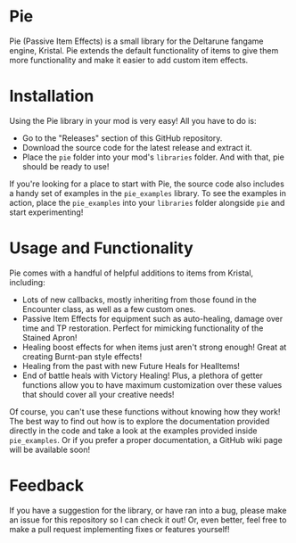 # Pie
 Pie (Passive Item Effects) is a small library for the Deltarune fangame engine, Kristal. Pie extends the default functionality of items to give them more functionality and make it easier to add custom item effects.
 
# Installation
 Using the Pie library in your mod is very easy! All you have to do is:
 - Go to the "Releases" section of this GitHub repository.
 - Download the source code for the latest release and extract it.
 - Place the `pie` folder into your mod's `libraries` folder.
 And with that, pie should be ready to use!
 
 If you're looking for a place to start with Pie, the source code also includes a handy set of examples in the `pie_examples` library. To see the examples in action, place the `pie_examples` into your `libraries` folder alongside `pie` and start experimenting!

# Usage and Functionality
 Pie comes with a handful of helpful additions to items from Kristal, including:
 - Lots of new callbacks, mostly inheriting from those found in the Encounter class, as well as a few custom ones.
 - Passive Item Effects for equipment such as auto-healing, damage over time and TP restoration. Perfect for mimicking functionality of the Stained Apron!
 - Healing boost effects for when items just aren't strong enough! Great at creating Burnt-pan style effects!
 - Healing from the past with new Future Heals for HealItems!
 - End of battle heals with Victory Healing!
 Plus, a plethora of getter functions allow you to have maximum customization over these values that should cover all your creative needs!
 
 Of course, you can't use these functions without knowing how they work! The best way to find out how is to explore the documentation provided directly in the code and take a look at the examples provided inside `pie_examples`. Or if you prefer a proper documentation, a GitHub wiki page will be available soon!
 
# Feedback
 If you have a suggestion for the library, or have ran into a bug, please make an issue for this repository so I can check it out! Or, even better, feel free to make a pull request implementing fixes or features yourself!
